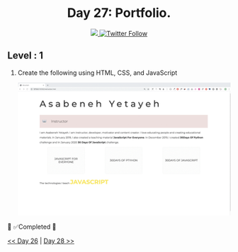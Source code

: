 <div align="center">
  <h1> Day 27: Portfolio.</h1>
  <a class="header-badge" target="_blank" href="https://www.linkedin.com/in/manthan-ankolekar-597b07a8/">
  <img src="https://img.shields.io/badge/style--5eba00.svg?label=LinkedIn&logo=linkedin&style=social">
  </a>
  <a class="header-badge" target="_blank" href="https://twitter.com/manthan_ank">
  <img alt="Twitter Follow" src="https://img.shields.io/twitter/follow/manthan_ank?style=social">
  </a>
</div>

## Level : 1

1. Create the following using HTML, CSS, and JavaScript

    ![Slider](./../images/projects/dom_mini_project_slider_day_7.1.gif)

🎉 ✅Completed 🎉

[<< Day 26](/Day26/Day26.md) | [Day 28 >>](/Day28/Day28.md)
